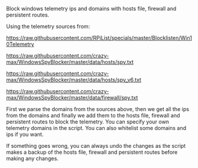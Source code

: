 Block windows telemetry ips and domains with hosts file, firewall and persistent routes. 

Using the telemetry sources from:

https://raw.githubusercontent.com/RPiList/specials/master/Blocklisten/Win10Telemetry

https://raw.githubusercontent.com/crazy-max/WindowsSpyBlocker/master/data/hosts/spy.txt

https://raw.githubusercontent.com/crazy-max/WindowsSpyBlocker/master/data/hosts/spy_v6.txt

https://raw.githubusercontent.com/crazy-max/WindowsSpyBlocker/master/data/firewall/spy.txt

First we parse the domains from the sources above, then we get all the ips from the domains and finally we add them to the hosts file, firewall and persistent routes to block the telemetry. You can specify your own telemetry domains in the script. You can also whitelist some domains and ips if you want.

If something goes wrong, you can always undo the changes as the script makes a backup of the hosts file, firewall and persistent routes before making any changes.
